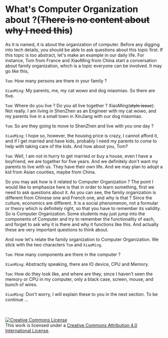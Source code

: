 # What's Computer Organization about ?(~~There is no content about why I need this~~)

As it is named, it is about the organization of computer. Before any digging into tech details, you should be able to ask questions about this topic first. If this topic is too abstract, let's make an example in our daily life. For instance, Tom from France and XiaoMing from China start a conversation about family organization, which is a topic everyone can be involved. It may go like this,

`Tom`: How many persons are there in your family ?

`XiaoMing`: My parents, me, my cat wowo and dog miaomiao. So there are five.

`Tom`: Where do you live ? Do you all live together ?
XiaoMing(~~style issue~~): Not really. I am living in ShenZhen as an Engineer with my cat wowo, and my parents live in a small town in XinJiang with our dog miaomiao.

`Tom`: So are they going to move to ShenZhen and live with you one day ? 

`XiaoMing`: I hope so, however, the housing price is crazy, I cannot afford it, and if I get married and have kids, probably I need my parents to come to help with taking care of the kids. And how about you, Tom?

`Tom`: Well, I am not in hurry to get married or buy a house, even I have a boyfriend, we are together for five years. And we definitely don't want my parents to live with us. They have their own life. And we may plan to adopt a kid from Asian counties, maybe from China.

So you may ask how is it related to Computer Organization ? The point I would like to emphasize here is that in order to learn something, first we need to ask questions about it. As you can see, the family organization is different from Chinese one and French one, and why is that ? Since the culture, economics are different. It is a social phenomenon, not a formular or theory which is definitely right, so that you have to remember its validity. So is Computer Organization. Some students may just jump into the components of Computer and try to remember the functionality of each, and forget to ask why it is there and why it functions like this. And actually these are very important questions to think about.

And now let's relate the family organization to Computer Organization. We stick with the two characters `Tom` and `XiaoMing`.
 
`Tom`: How many components are there in the computer ?

`XiaoMing`: Abstractly speaking, there are IO device, CPU and Memory.

`Tom`: How do they look like, and where are they, since I haven't seen the memory or CPU in my computer, only a black case, screen, mouse, and bunch of wires.

`XiaoMing`: Don't worry, I will explain these to you in the next section. To be continue ...


<br /><br /><a rel="license" href="http://creativecommons.org/licenses/by/4.0/"><img alt="Creative Commons License" style="border-width:0" src="https://i.creativecommons.org/l/by/4.0/88x31.png" /></a><br />This work is licensed under a <a rel="license" href="http://creativecommons.org/licenses/by/4.0/">Creative Commons Attribution 4.0 International License</a>.
